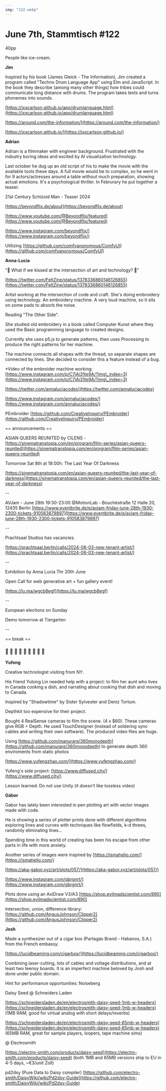 ```yaml
---
img: "122.webp"
---
```


# **June 7th, Stammtisch #122**

40pp



People like ice-cream.



**Jim**



Inspired by his book (James Gleick - The Information), Jim created a program called "Techno Drum Language App" using Elm and JavaScript. In the book they describe (among many other things) how tribes could communicate long distance with drums. The program takes texts and turns phonemes into sounds.

[https://jxxcarlson.github.io/app/drumlanguage.html](https://jxxcarlson.github.io/app/drumlanguage.html)

[https://around.com/the-information/](https://around.com/the-information/)

[https://jxxcarlson.github.io/](https://jxxcarlson.github.io/)



**Adrian**



Adrian is a filmmaker with engineer background. Frustrated with the industry boring ideas and excited by AI visualization technology.

Last october he dug up an old script of his to make the movie with the available tools these days. A full movie would be to complex, so he went in for 9 actors/actresses around a table without much preparation, showing actual emotions. It's a psychological thriller. In Februrary he put together a teaser.

21st Century Schizoid Man - Teaser 2024

[https://beyondflix.de/about](https://beyondflix.de/about)

[https://www.youtube.com/@Beyondflix/featured](https://www.youtube.com/@Beyondflix/featured)

[https://www.instagram.com/beyondflix/](https://www.instagram.com/beyondflix/)

Utilizing [https://github.com/comfyanonymous/ComfyUI](https://github.com/comfyanonymous/ComfyUI)



**Anna-Lucia**



"🤫 What if we kissed at the intersection of art and technology? 🙈"

[https://twitter.com/FeltZine/status/1378336860146126855](https://twitter.com/FeltZine/status/1378336860146126855)

Artist working at the intersection of code and craft. She's doing embroidery using technology. An embroidery machine. A very loud machine, so it sits on some pads to absorb the noise.

Reading "The Other Side".

She studied old embroidery in a book called Computer Kunst where they used the Basic programming language to created designs.

Currently she uses p5.js to generate patterns, then uses Processing to produce the right patterns for her machine.

The machine connects all shapes with the thread, so separate shapes are connected by lines. She decided to consider this a feature instead of a bug.

*Video of the embroider machine working: [https://www.instagram.com/p/C7jAi31te9A/?img\_index=3](https://www.instagram.com/p/C7jAi31te9A/?img\_index=3)



[https://twitter.com/annaluciacodes](https://twitter.com/annaluciacodes)

[https://www.instagram.com/annaluciacodes/](https://www.instagram.com/annaluciacodes/)

PEmbroider [https://github.com/CreativeInquiry/PEmbroider](https://github.com/CreativeInquiry/PEmbroider)





== announcements ==



ASIAN QUEERS REUNITED by CILENS - [https://sinematranstopia.com/en/program/film-series/asian-queers-reunited](https://sinematranstopia.com/en/program/film-series/asian-queers-reunited)

Tomorrow Sat 8th at 18:00h: The Last Year Of Darkness

[https://sinematranstopia.com/en/asian-queers-reunited/the-last-year-of-darkness](https://sinematranstopia.com/en/asian-queers-reunited/the-last-year-of-darkness)

--

AVJam - June 28th 19:30-23:00 @MotionLab - Bouchéstraße 12 Halle 20, 12435 Berlin [https://www.eventbrite.de/e/avjam-friday-june-28th-1930-2300-tickets-910583879897](https://www.eventbrite.de/e/avjam-friday-june-28th-1930-2300-tickets-910583879897)

--

Prachtsaal Studios has vacancies.

[https://prachtsaal.berlin/calls/2024-06-03-new-tenant-artist/](https://prachtsaal.berlin/calls/2024-06-03-new-tenant-artist/)

--

Exhibition by Anna Lucia Thr 20th June

Open Call for web generative art + fun gallery event! 

[https://lu.ma/wgcb8egf](https://lu.ma/wgcb8egf) 

--

European elections on Sunday

Demo tomorrow at Tiergarten

--



== break ==

### 🐐 🐐 🐐 🐐 🐐 🐐 🐐 🐐 🐐 



**Yufeng**



Creative technologist visiting from NY. 

His friend Yutong Lin needed help with a project: to film her aunt who lives in Canada cooking a dish, and narrating about cooking that dish and moving to Canada.

Inspired by "Shadowtime" by Sister Sylvester and Deniz Tortum.

Depthkit too expensive for their project.

Bought 4 RealSense cameras to film the scene. (4 x $60). These cameras give RGB + Depth. He used TouchDesigner (instead of soldering sync cables and writing their own software). The produced video files are huge.

Using [https://github.com/manurare/360monodepth](https://github.com/manurare/360monodepth) to generate depth 360 enviroments from static photos



[https://www.yufengzhao.com/](https://www.yufengzhao.com/)

Yufeng's side project: [https://www.diffused.city/](https://www.diffused.city/)



Lesson learned: Do not use Unity (it doesn't like lossless video)



**Gábor**



Gabor has lately been interested in pen plotting art with vector images made with code.

He is showing a series of plotter prints done with different algorithms exploring lines and curves with techniques like flowfields, k-d threes, randomly eliminating lines...

Spending time in this world of creating has been his escape from other parts in life with more anxiety.



Another series of images were inspired by [https://ismahelio.com/](https://ismahelio.com/)

[https://aka-gabor.xyz/art/plots/057/](https://aka-gabor.xyz/art/plots/057/)

[https://www.instagram.com/gbrgnrt/](https://www.instagram.com/gbrgnrt/)



Plots done using an AxiDraw V3/A3 [https://shop.evilmadscientist.com/890](https://shop.evilmadscientist.com/890)

Intersection, union, difference library: [https://github.com/AngusJohnson/Clipper2](https://github.com/AngusJohnson/Clipper2)



**Josh**



Made a synthesizer out of a cigar box (Partagás Brand - Habanos, S.A.) from the French embassy.



[https://lucidbeaming.com/cigarbox/](https://lucidbeaming.com/cigarbox/)



Combining laser-cutting, lots of cables and voltage distributions, and at least two teensy boards. It is an imperfect machine beloved by Josh and done under public domain.

Hint for performance opportunities: Noiseberg



Daisy Seed @ Schneiders Laden

[https://schneidersladen.de/en/electrosmith-daisy-seed-1mb-w-headers](https://schneidersladen.de/en/electrosmith-daisy-seed-1mb-w-headers) (1MB RAM, good for virtual analog with short delays/reverbs)

[https://schneidersladen.de/en/electrosmith-daisy-seed-65mb-w-headers](https://schneidersladen.de/en/electrosmith-daisy-seed-65mb-w-headers) (65MB RAM, great for sample players, loopers, tape machine sims)

@ Electrosmith

[https://electro-smith.com/products/daisy-seed](https://electro-smith.com/products/daisy-seed) (both 1MB and 65MB versions ship to EU in 4-5 days, ~€3/unit Zoll)

pd2dsy (Pure Data to Daisy compiler) [https://github.com/electro-smith/DaisyWiki/wiki/Pd2dsy-Guide](https://github.com/electro-smith/DaisyWiki/wiki/Pd2dsy-Guide)

